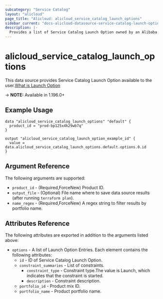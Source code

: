 ```yaml
---
subcategory: "Service Catalog"
layout: "alicloud"
page_title: "Alicloud: alicloud_service_catalog_launch_options"
sidebar_current: "docs-alicloud-datasource-service-catalog-launch-options"
description: |-
  Provides a list of Service Catalog Launch Option owned by an Alibaba Cloud account.
---
```


# alicloud_service_catalog_launch_options

This data source provides Service Catalog Launch Option available to the user.[What is Launch Option](https://www.alibabacloud.com/help/en/servicecatalog/latest/api-doc-servicecatalog-2021-09-01-api-doc-listlaunchoptions)

-> **NOTE:** Available in 1.196.0+

## Example Usage

```
data "alicloud_service_catalog_launch_options" "default" {
  product_id = "prod-bp125x4k29wb7q"
}

output "alicloud_service_catalog_launch_option_example_id" {
  value = data.alicloud_service_catalog_launch_options.default.options.0.id
}
```

## Argument Reference

The following arguments are supported:
* `product_id` - (Required,ForceNew) Product ID.
* `output_file` - (Optional) File name where to save data source results (after running `terraform plan`).
* `name_regex` - (Required,ForceNew) A regex string to filter results by portfolio name.

## Attributes Reference

The following attributes are exported in addition to the arguments listed above:
* `options` - A list of Launch Option Entries. Each element contains the following attributes:
    * `id` - ID of Service Catalog Launch Option.
    * `constraint_summaries` - List of constraints.
        * `constraint_type` - Constraint type.The value is Launch, which indicates that the constraint is started.
        * `description` - Constraint description.
    * `portfolio_id` - Product mix ID.
    * `portfolio_name` - Product portfolio name.
